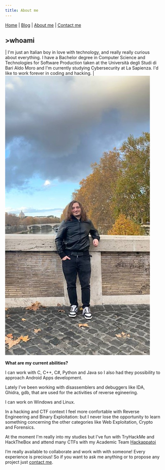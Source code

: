 ```yaml
---
title: About me
---
```

[Home](index.md) | [Blog](blog.md) | [About me](about.md) | [Contact me](contact.md)

## >whoami

| I'm just an Italian boy in love with technology, and really really curious about everything. I have a Bachelor degree in Computer Science and Technologies for Software Production taken at the Università degli Studi di Bari Aldo Moro and I'm currently studying Cybersecurity at La Sapienza. I'd like to work forever in coding and hacking. | ![](/img/retro.jpg)



**What are my current abilities?**

I can work with C, C++, C#, Python and Java so I also had they possibility to approach Android Apps development.

Lately I've been working with disassemblers and debuggers like IDA, Ghidra, gdb, that are used for the activities of reverse egineering.

I can work on Windows and Linux.

In a hacking and CTF context I feel more confortable with Reverse Engineering and Binary Exploitation: but I never lose the opportunity to learn something concerning the other categories like Web Exploitation, Crypto and Forensics.

At the moment I'm really into my studies but I've fun with TryHackMe and HackTheBox and attend many CTFs with my Academic Team [Hackappatoi](https://hackappatoi.github.io/)

I’m really available to collaborate and work with with someone! Every experience is precious! So if you want to ask me anything or to propose any project just [contact me](contact.md).


